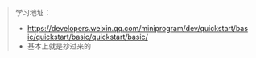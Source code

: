 > 学习地址：
>
> - https://developers.weixin.qq.com/miniprogram/dev/quickstart/basic/quickstart/basic/quickstart/basic/
> - 基本上就是抄过来的

